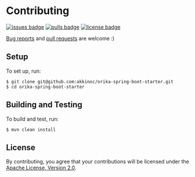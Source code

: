 # Contributing

[![issues badge]][issues]
[![pulls badge]][pulls]
[![license badge]][license]

[issues]: https://github.com/akkinoc/orika-spring-boot-starter/issues
[issues badge]: https://img.shields.io/github/issues/akkinoc/orika-spring-boot-starter
[pulls]: https://github.com/akkinoc/orika-spring-boot-starter/pulls
[pulls badge]: https://img.shields.io/github/issues-pr/akkinoc/orika-spring-boot-starter
[license]: LICENSE.txt
[license badge]: https://img.shields.io/github/license/akkinoc/orika-spring-boot-starter?color=blue

[Bug reports][issues] and [pull requests][pulls] are welcome :)

## Setup

To set up, run:

```console
$ git clone git@github.com:akkinoc/orika-spring-boot-starter.git
$ cd orika-spring-boot-starter
```

## Building and Testing

To build and test, run:

```console
$ mvn clean install
```

## License

By contributing, you agree that your contributions will be licensed under the [Apache License, Version 2.0][license].

